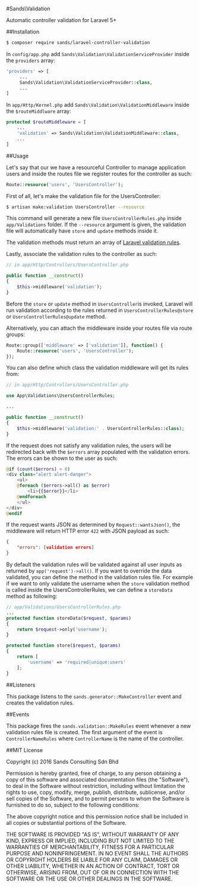 #Sands\Validation

Automatic controller validation for Laravel 5+

##Installation

```bash
$ composer require sands/laravel-controller-validation
```

In `config/app.php` add `Sands\Validation\ValidationServiceProvider` inside the `providers` array:

```php
'providers' => [
     ...
     Sands\Validation\ValidationServiceProvider::class,
     ...
]
```

In `app/Http/Kernel.php` add `Sands\Validation\ValidationMiddleware` inside the `$routeMiddlware` array:

```php
protected $routeMiddleware = [
    ...
    'validation' => Sands\Validation\ValidationMiddleware::class,
    ...
]
```

##Usage

Let's say that our we have a resourceful Controller to manage application users and inside the routes file we register routes for the controller as such:

```php
Route::resource('users', 'UsersController');
```

First of all, let's make the validation file for the UsersController:

```bash
$ artisan make:validation UsersController --resource
```

This command will generate a new file `UsersControllerRules.php` inside `app/Validations` folder. If the `--resource` argument is given, the validation file will automatically have `store` and `update` methods inside it.



The validation methods must return an array of [Laravel validation rules](https://laravel.com/docs/5.3/validation#available-validation-rules).

Lastly, associate the validation rules to the controller as such:

```php
// in app/Http/Controllers/UsersController.php

public function __construct()
{
    $this->middleware('validation');
}
```

Before the `store` or `update` method in `UsersController`is invoked, Laravel will run validation according to the rules returned in `UsersControllerRules@store` or `UsersControllerRules@update` method.

Alternatively, you can attach the middleware inside your routes file via route groups:

```php
Route::group(['middleware' => ['validation']], function() {
    Route::resource('users', 'UsersController');
});
```

You can also define which class the validation middleware will get its rules from:

```php
// in app/Http/Controllers/UsersController.php

use App\Validations\UsersControllerRules;

...

public function __construct()
{
    $this->middleware('validation:' . UsersControllerRules::class);
}
```

If the request does not satisfy any validation rules, the users will be redirected back with the `$errors` array populated with the validation errors. The errors can be shown to the user as such:

```php
@if (count($errors) > 0)
<div class="alert alert-danger">
    <ul>
    @foreach ($errors->all() as $error)
        <li>{{$error}}</li>
    @endforeach
    </ul>
</div>
@endif
```

If the request wants JSON as determined by `Request::wantsJson()`, the middleware will return HTTP error `422` with JSON payload as such:

```json
{
    "errors": [validation errors]
}
```

By default the validation rules will be validated against all user inputs as returned by `app('request')->all()`. If you want to override the data validated, you can define the method in the validation rules file. For example if we want to only validate the username when the `store` validation method is called inside the UsersControllerRules, we can define a `storeData ` method as following:

```php
// app/Validations/UsersControllerRules.php
...
protected function storeData($request, $params)
{
    return $request->only('username');
}

protected function store($request, $params)
{
    return [
        'username' => 'required|unique:users'
    ];
}
```

##Listeners

This package listens to the `sands.generator::MakeController` event and creates the validation rules.

##Events

This package fires the `sands.validation::MakeRules` event whenever a new validation rules file is created. The first argument of the event is `ControllerNameRules` where `ControllerName` is the name of the controller.

##MIT License

Copyright (c) 2016 Sands Consulting Sdn Bhd


Permission is hereby granted, free of charge, to any person obtaining a copy of this software and associated documentation files (the "Software"), to deal in the Software without restriction, including without limitation the rights to use, copy, modify, merge, publish, distribute, sublicense, and/or sell copies of the Software, and to permit persons to whom the Software is furnished to do so, subject to the following conditions:

The above copyright notice and this permission notice shall be included in all copies or substantial portions of the Software.

THE SOFTWARE IS PROVIDED "AS IS", WITHOUT WARRANTY OF ANY KIND, EXPRESS OR IMPLIED, INCLUDING BUT NOT LIMITED TO THE WARRANTIES OF MERCHANTABILITY, FITNESS FOR A PARTICULAR PURPOSE AND NONINFRINGEMENT. IN NO EVENT SHALL THE AUTHORS OR COPYRIGHT HOLDERS BE LIABLE FOR ANY CLAIM, DAMAGES OR OTHER LIABILITY, WHETHER IN AN ACTION OF CONTRACT, TORT OR OTHERWISE, ARISING FROM, OUT OF OR IN CONNECTION WITH THE SOFTWARE OR THE USE OR OTHER DEALINGS IN THE SOFTWARE.